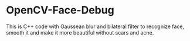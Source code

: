 # OpenCV-Face-Debug
This is C++ code with Gaussean blur and bilateral filter to recognize face, smooth it and make it more beautiful without scars and acne.

